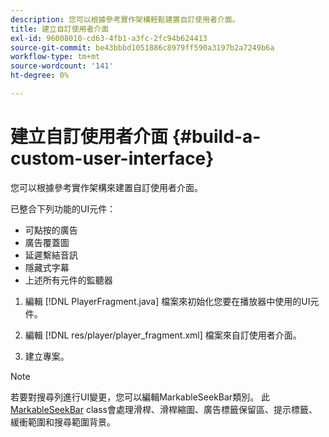 ```yaml
---
description: 您可以根據參考實作架構輕鬆建置自訂使用者介面。
title: 建立自訂使用者介面
exl-id: 96008010-cd63-4fb1-a3fc-2fc94b624413
source-git-commit: be43bbbd1051886c8979ff590a3197b2a7249b6a
workflow-type: tm+mt
source-wordcount: '141'
ht-degree: 0%

---
```


# 建立自訂使用者介面 {#build-a-custom-user-interface}

您可以根據參考實作架構來建置自訂使用者介面。

已整合下列功能的UI元件：

* 可點按的廣告
* 廣告覆蓋圖
* 延遲繫結音訊
* 隱藏式字幕
* 上述所有元件的監聽器

1. 編輯 [!DNL PlayerFragment.java] 檔案來初始化您要在播放器中使用的UI元件。

1. 編輯 [!DNL res/player/player_fragment.xml] 檔案來自訂使用者介面。
1. 建立專案。

>[!NOTE]
>
>若要對搜尋列進行UI變更，您可以編輯MarkableSeekBar類別。 此 [MarkableSeekBar](https://help.adobe.com/en_US/primetime/api/reference_implementation/android/javadoc/com/adobe/primetime/reference/ui/player/MarkableSeekBar.html) class會處理滑桿、滑桿縮圖、廣告標籤保留區、提示標籤、緩衝範圍和搜尋範圍背景。
